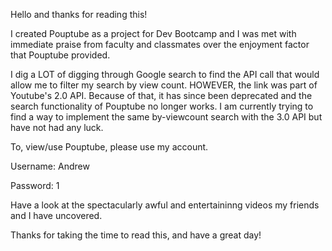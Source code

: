 Hello and thanks for reading this!

I created Pouptube as a project for Dev Bootcamp and I was met with immediate praise from faculty and classmates over the enjoyment factor that Pouptube provided.

I dig a LOT of digging through Google search to find the API call that would allow me to filter my search by view count. HOWEVER, the link was part of Youtube's 2.0 API.  Because of that, it has since been deprecated and the search functionality of Pouptube no longer works.  I am currently trying to find a way to implement the same by-viewcount search with the 3.0 API but have not had any luck.

To, view/use Pouptube, please use my account.

Username: Andrew


Password: 1

Have a look at the spectacularly awful and entertaininng videos my friends and I have uncovered.

Thanks for taking the time to read this, and have a great day!

